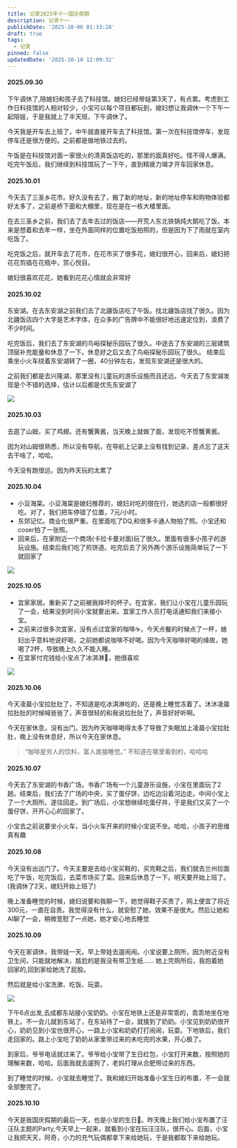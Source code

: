 ```yaml
---
title: 记录2025年十一国庆假期
description: 记录十一
publishDate: '2025-10-06 01:33:28'
draft: true
tags:
  - 记录
pinned: false
updatedDate: '2025-10-10 12:09:32'
---
```


#### 2025.09.30

下午调休了,陪媳妇和孩子去了科技馆。媳妇已经带娃第3天了，有点累。考虑到工作日科技馆的人相对较少，小宝可以每个项目都玩到，媳妇想让我调休一个下午一起陪娃，于是我就上了半天班，下午调休了。

今天我是开车去上班了，中午就直接开车去了科技馆。第一次在科技馆停车，发现停车还是很方便的。之前都是做地铁过去的。

午饭是在科技馆对面一家很火的清真饭店吃的，那里的面真好吃。怪不得人爆满。吃完午饭后，我们继续到科技馆玩了一下午，直到精疲力竭才开车回家休息。

#### 2025.10.01

今天去了三圣乡花市。好久没有去了，搬了新的地址，新的地址停车和购物体验都好太多了，之前是桥下面和大棚里，现在是在一栋大楼里面。

在去三圣乡之前，我们去了去年去过的饭店——开荒人东北铁锅炖大鹅吃了饭。本来是想着和去年一样，坐在外面同样的位置吃饭拍照的，但是因为下了雨就在室内吃饭了。

吃完饭之后，就开车去了花市，在花市买了很多花，媳妇很开心，回来后，媳妇把花花剪插在花瓶中，赏心悦目。

媳妇很喜欢花花，她看到花花心情就会非常好



#### 2025.10.02

东安湖。在去东安湖之前我们去了北疆饭店吃了午饭。找北疆饭店找了很久。因为北疆饭店四个大字是艺术字体，在众多的广告牌中不能很好地迅速定位到，浪费了不少时间。

吃完饭后，我们去了东安湖的鸟峪探秘乐园玩了很久。中途去了东安湖的三层建筑顶层补充能量和休息了一下。休息好之后又去了鸟峪探秘乐园玩了很久。
结束后乘坐小火车绕着东安湖转了一圈，40分钟左右，发现东安湖还是很大的。

之前我们都是去兴隆湖，那里没有儿童玩的游乐设施而且还远。今天去了东安湖发现是个不错的选择，估计以后都是优先东安湖了

![](/202510/donganhu.jpeg)

#### 2025.10.03

去逛了山姆，买了鸡翅。还有蟹黄酱，当天晚上就做了面，发现吃不惯蟹黄酱。

因为对山姆很熟悉，所以没有导航，在导航上记录上没有找到记录，差点忘了这天去干啥了，哈哈。

今天没有跑很远，因为昨天玩的太累了

#### 2025.10.04

- 小豆海棠。小豆海棠是媳妇推荐的，媳妇对吃的很在行，她选的店一般都很好吃。对了，我们把车停错了位置，7元/小时。
- 东郊记忆。商业化很严重。在里面吃了DQ,和很多卡通人物拍了照。小宝还和coser拍了一张照。
- 回来后，在家附近一个商场(卡拉卡曼对面)玩了很久。里面有很多小孩子的游玩设施。结束后我们吃了煎饼道。吃完后去了另外两个游乐设施简单玩了一下就回家了

![](/202510/xiaodouhaitang.jpeg)

#### 2025.10.05

- 宜家家居。重新买了之前被我摔坏的杯子。在宜家，我们让小宝在儿童乐园玩了一会，结果没到时间小宝就要出来。宜家工作人员打电话通知我们来接小宝。
- 之前来过很多次宜家，没有点过宜家的咖啡☕️，今天点餐的时候点了一杯，媳妇出乎意料地说好喝，之前她都说咖啡不好喝。因为今天咖啡好喝的缘故，她喝了2杯，导致晚上久久不能入睡。
- 在宜家付完钱给小宝点了冰淇淋🍨，她很喜欢

![](/202510/fika.jpeg)

#### 2025.10.06

今天凌晨小宝拉肚肚了，不知道是吃冰淇淋吃的，还是晚上睡觉冻着了。沐沐凌晨拉肚肚的时候喊爸爸了，声音很轻的和我说拉肚肚了，声音好好听啊。

今天在家休息，没有出门。因为昨天咖啡喝得太多了导致了失眠加上凌晨小宝拉肚肚，晚上没有休息好，所以今天在家休息。

> “咖啡是穷人的饮料，富人直接睡觉。” 不知道在哪里看到的，哈哈哈


#### 2025.10.07

今天去了东安湖的书香广场。书香广场有一个儿童游乐设施，小宝在里面玩了2趟。结束后，我们去了广场的中央，买了蛋仔饼，边吃边沿着河边走。中间小宝上了一个大厕所。遂往回走。到广场后，小宝想继续吃蛋仔并，于是我们又买了一个蛋仔饼，开开心心的回家了。

小宝去之前说要坐小火车，当小火车开来的时候小宝说不坐。哈哈，小孩子的思维真有趣

#### 2025.10.08

今天没有出远门了。今天主要是去给小宝买鞋的，买完鞋之后，我们就去兰州拉面吃了午饭，吃完饭后，去菜市场买了菜。回来后休息了一下。明天要开始上班了。(我调休了2天，媳妇开始上班了)

晚上准备睡觉的时候，媳妇说要和我聊一下，她觉得鞋子买贵了，网上便宜了将近300元，一直在自责。我觉得没有什么，就安慰了她，效果不是很大。然后让她和AI聊了一会，稍微宽慰了一点她，她才安心地去睡觉


#### 2025.10.09

今天在家调休，我带娃一天。早上带娃去遛闹闹。小宝说要上厕所，因为附近没有卫生间，只能就地解决，尴尬的是我没有带卫生纸...... 她上完厕所后，我抱着她回家的,回到家给她洗了屁股。

然后就是给小宝洗漱、吃饭、玩耍。

![](/202510/xiangpini.jpeg)

下午6点出发,去成都东站接小宝奶奶。小宝在地铁上还是非常乖的，乖乖地坐在地铁上。不一会儿就到东站了，在东站待了一会，就接到了奶奶。小宝见到奶奶很开心，奶奶见到小宝也很开心，一路上小宝和奶奶打打闹闹，玩耍。下地铁后，我们走回家的。路上小宝吃了奶奶从家里带过来的未吃完的水果，开心极了。

到家后，爷爷电话就过来了。爷爷给小宝带了生日红包，小宝打开来数，按照她的理解来数，哈哈。后面我就去遛狗了，老妈打理从合肥带过来的东西。

到了睡觉的时候，小宝就去睡觉了。我和媳妇开始准备小宝生日的布置，不一会就全部整完了。

#### 2025.10.10

今天是我国庆假期的最后一天，也是小宝的生日🎂。昨天晚上我们给小宝布置了汪汪队主题的Party,今天早上一起来，就看到小宝在玩汪汪队，很开心。后面，小宝让我把天天，阿奇，小力的充气玩偶都拿下来给她玩，于是我都取下来给她玩。


